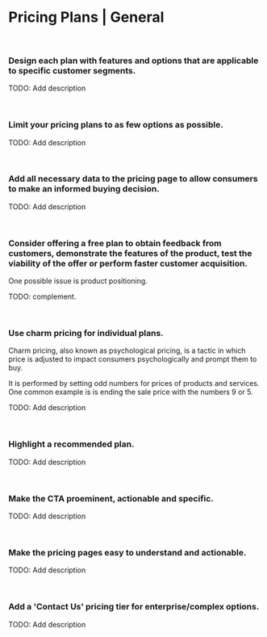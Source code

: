 # Pricing Plans | General
<br>


### Design each plan with features and options that are applicable to specific customer segments.

TODO: Add description

<br>


### Limit your pricing plans to as few options as possible.

TODO: Add description

<br>


### Add all necessary data to the pricing page to allow consumers to make an informed buying decision.

TODO: Add description

<br>


### Consider offering a free plan to obtain feedback from customers, demonstrate the features of the product, test the viability of the offer or perform faster customer acquisition.

One possible issue is product positioning.

TODO: complement.

<br>


### Use charm pricing for individual plans.

Charm pricing, also known as psychological pricing, is a tactic in which price is adjusted to impact consumers psychologically and prompt them to buy.

It is performed by setting odd numbers for prices of products and services. One common example is is ending the sale price with the numbers 9 or 5.

TODO: Add description

<br>


### Highlight a recommended plan.

TODO: Add description

<br>


### Make the CTA proeminent, actionable and specific.

TODO: Add description

<br>


### Make the pricing pages easy to understand and actionable.

TODO: Add description

<br>


### Add a 'Contact Us' pricing tier for enterprise/complex options.

TODO: Add description

<br>



